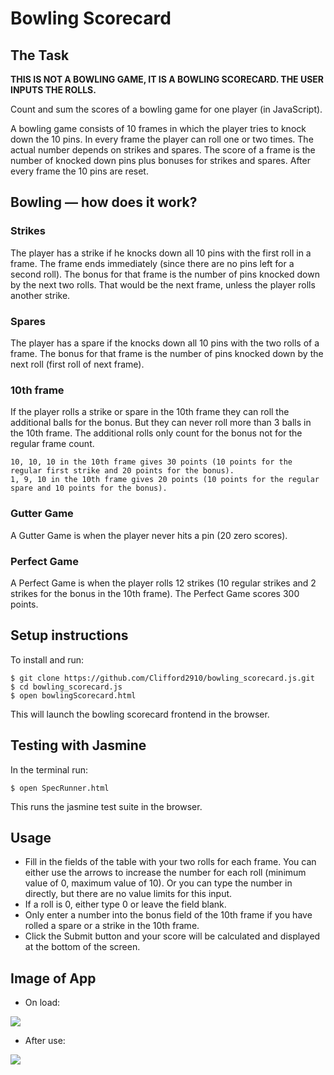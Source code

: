 
# Bowling Scorecard

## The Task

**THIS IS NOT A BOWLING GAME, IT IS A BOWLING SCORECARD. THE USER INPUTS THE ROLLS.**

Count and sum the scores of a bowling game for one player (in JavaScript).

A bowling game consists of 10 frames in which the player tries to knock down the 10 pins. In every frame the player can roll one or two times. The actual number depends on strikes and spares. The score of a frame is the number of knocked down pins plus bonuses for strikes and spares. After every frame the 10 pins are reset.

## Bowling — how does it work?

### Strikes

The player has a strike if he knocks down all 10 pins with the first roll in a frame. The frame ends immediately (since there are no pins left for a second roll). The bonus for that frame is the number of pins knocked down by the next two rolls. That would be the next frame, unless the player rolls another strike.

### Spares

The player has a spare if the knocks down all 10 pins with the two rolls of a frame. The bonus for that frame is the number of pins knocked down by the next roll (first roll of next frame).

### 10th frame

If the player rolls a strike or spare in the 10th frame they can roll the additional balls for the bonus. But they can never roll more than 3 balls in the 10th frame. The additional rolls only count for the bonus not for the regular frame count.

    10, 10, 10 in the 10th frame gives 30 points (10 points for the regular first strike and 20 points for the bonus).
    1, 9, 10 in the 10th frame gives 20 points (10 points for the regular spare and 10 points for the bonus).

### Gutter Game

A Gutter Game is when the player never hits a pin (20 zero scores).

### Perfect Game

A Perfect Game is when the player rolls 12 strikes (10 regular strikes and 2 strikes for the bonus in the 10th frame). The Perfect Game scores 300 points.

## Setup instructions

To install and run:

```shell
$ git clone https://github.com/Clifford2910/bowling_scorecard.js.git
$ cd bowling_scorecard.js
$ open bowlingScorecard.html
```

This will launch the bowling scorecard frontend in the browser.

## Testing with Jasmine

In the terminal run:

```shell
$ open SpecRunner.html
```

This runs the jasmine test suite in the browser.

## Usage

* Fill in the fields of the table with your two rolls for each frame. You can either use the arrows to increase the number for each roll (minimum value of 0, maximum value of 10). Or you can type the number in directly, but there are no value limits for this input.
* If a roll is 0, either type 0 or leave the field blank.
* Only enter a number into the bonus field of the 10th frame if you have rolled a spare or a strike in the 10th frame.
* Click the Submit button and your score will be calculated and displayed at the bottom of the screen.

## Image of App

* On load:
<img src="images/bowlingapp.png" />

* After use:
<img src="images/bowlingapp300.png" />
